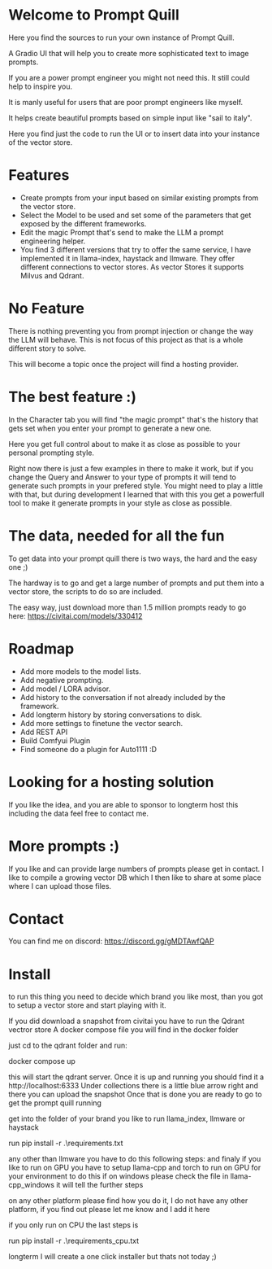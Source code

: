 # Welcome to Prompt Quill

Here you find the sources to run your own instance of Prompt Quill.

A Gradio UI that will help you to create more sophisticated text to image prompts.

If you are a power prompt engineer you might not need this. It still could help to inspire you.

It is manly useful for users that are poor prompt engineers like myself.

It helps create beautiful prompts based on simple input like "sail to italy".

Here you find just the code to run the UI or to insert data into your instance of the vector store.


# Features

* Create prompts from your input based on similar existing prompts from the vector store.
* Select the Model to be used and set some of the parameters that get exposed by the different frameworks.
* Edit the magic Prompt that's send to make the LLM a prompt engineering helper.
* You find 3 different versions that try to offer the same service, I have implemented it in llama-index, haystack and llmware. They offer different connections to vector stores. As vector Stores it supports Milvus and Qdrant.


# No Feature

There is nothing preventing you from prompt injection or change the way the LLM will behave. 
This is not focus of this project as that is a whole different story to solve. 

This will become a topic once the project will find a hosting provider.


# The best feature :)

In the Character tab you will find "the magic prompt" that's the history that gets set when you enter 
your prompt to generate a new one.

Here you get full control about to make it as close as possible to your personal prompting style.

Right now there is just a few examples in there to make it work, but if you change the Query and Answer to your type of prompts it will tend to generate such prompts in your prefered style.
You might need to play a little with that, but during development I learned that with this you get a powerfull tool to make it generate prompts in your style as close as possible.


# The data, needed for all the fun

To get data into your prompt quill there is two ways, the hard and the easy one ;)

The hardway is to go and get a large number of prompts and put them into a vector store, the scripts to do so are included.

The easy way, just download more than 1.5 million prompts ready to go here: https://civitai.com/models/330412


# Roadmap

* Add more models to the model lists.
* Add negative prompting.
* Add model / LORA advisor.
* Add history to the conversation if not already included by the framework.
* Add longterm history by storing conversations to disk.
* Add more settings to finetune the vector search.
* Add REST API
* Build Comfyui Plugin
* Find someone do a plugin for Auto1111 :D


# Looking for a hosting solution

If you like the idea, and you are able to sponsor to longterm host this including the data feel free to contact me.


# More prompts :)

If you like and can provide large numbers of prompts please get in contact.
I like to compile a growing vector DB which I then like to share at some place where I can upload those files.

# Contact

You can find me on discord: https://discord.gg/gMDTAwfQAP

# Install

to run this thing you need to decide which brand you like most, 
than you got to setup a vector store and start playing with it.

If you did download a snapshot from civitai you have to run the Qdrant vectror store
A docker compose file you will find in the docker folder

just cd to the qdrant folder and run:

docker compose up

this will start the qdrant server.
Once it is up and running you should find it a http://localhost:6333 
Under collections there is a little blue arrow right and there you can upload the snapshot
Once that is done you are ready to go to get the prompt quill running

get into the folder of your brand you like to run
llama_index, llmware or haystack

run pip install -r .\requirements.txt


any other than llmware you have to do this following steps:
and finaly if you like to run on GPU you have to setup llama-cpp and torch to run on GPU for your environment
to do this if on windows please check the file in llama-cpp_windows it will tell the further steps

on any other platform please find how you do it, I do not have any other platform, if you find out please let me know and I add it here

if you only run on CPU the last steps is

run pip install -r .\requirements_cpu.txt


longterm I will create a one click installer but thats not today ;)








